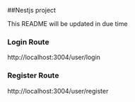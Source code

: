 ##Nestjs project

This README will be updated in due time

### Login Route

http://localhost:3004/user/login

### Register Route

http://localhost:3004/user/register
